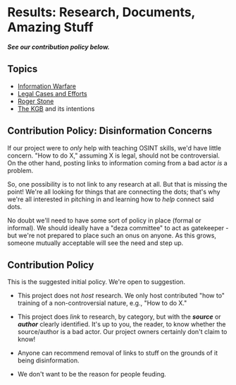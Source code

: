# Results: Research, Documents, Amazing Stuff

**_See our contribution policy below._**

## Topics

- [Information Warfare](information-warfare/index.md)
- [Legal Cases and Efforts](legal/index.md)
- [Roger Stone](roger-stone/index.md)
- [The KGB](kgb/index.md) and its intentions

## Contribution Policy: Disinformation Concerns

If our project were to *only* help with teaching OSINT skills, we'd have little concern.
"How to do X," assuming X is legal, should not be controversial. On the other hand, posting
links to information coming from a bad actor *is* a problem. 

So, one possibility is to not link to any research at all. But that is missing the point!
We're all looking for things that are connecting the dots; that's why we're all interested
in pitching in and learning how to *help* connect said dots.

No doubt we'll need to have some sort of policy in place (formal or informal). We should
ideally have a "deza committee" to act as gatekeeper - but we're not prepared to place
such an onus on anyone. As this grows, someone mutually acceptable will see the need and
step up.

## Contribution Policy

This is the suggested initial policy. We're open to suggestion.

- This project does not *host* research. We only host contributed "how to" training of
  a non-controversial nature, e.g., "How to do X."
  
- This project does *link* to research, by category, but with the **_source_** or **_author_**
  clearly identified. It's up to you, the reader, to know whether the source/author is a
  bad actor. Our project owners certainly don't claim to know!
  
- Anyone can recommend removal of links to stuff on the grounds of it being disinformation.

- We don't want to be the reason for people feuding.